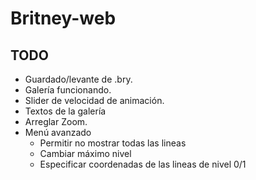 # Britney-web


## TODO
- Guardado/levante de .bry.
- Galería funcionando.   
- Slider de velocidad de animación.
- Textos de la galería
- Arreglar Zoom.
- Menú avanzado
    - Permitir no mostrar todas las lineas
    - Cambiar máximo nivel
    - Especificar coordenadas de las lineas de nivel 0/1

